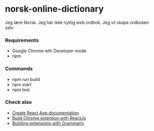 # norsk-online-dictionary
Jeg lære Norsk. Jeg har ikke nyttig web ordbok. Jeg vil skape ordboken selv.


### Requirements
* Google Chrome wth Developer mode
* npm



### Commands
* npm run build
* npm start
* npm test


### Check also
* [Create React App documentation](https://facebook.github.io/create-react-app/docs/getting-started).
* [Build Chrome extention with ReactJs](https://medium.com/@gilfink/building-a-chrome-extension-using-react-c5bfe45aaf36)
* [Building extensions with Grammarly](https://tech.grammarly.com/blog/building-browser-extensions-at-scale)